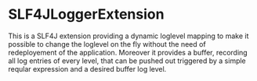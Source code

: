 # SLF4JLoggerExtension

This is a SLF4J extension providing a dynamic loglevel mapping to  make it possible to change the loglevel on the fly without the need of redeployement of the application. Moreover it provides a buffer, recording all log entries of every level, that can be pushed out triggered by a simple reqular expression and a desired buffer log level. 

